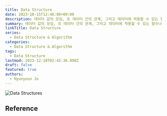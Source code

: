```yaml
---
title: Data Structure
date: 2023-10-15T12:46:00+09:00
description: 데이터 값의 모임, 또 데이터 간의 관계, 그리고 데이터에 적용할 수 있는 함수나 명령
summary: 데이터 값의 모임, 또 데이터 간의 관계, 그리고 데이터에 적용할 수 있는 함수나 명령
linkTitle: Data Structure
series:
  - Data Structure & Algorithm
categories:
  - Data Structure & Algorithm
tags:
  - Data Structure
lastmod: 2023-12-10T02:42:36.898Z
draft: false
featured: true
authors:
  - Hyunyoun Jo
---
```


![Data Structures](media/images/data-structures.png "https://www.linkedin.com/pulse/data-structure-smriti-saini")

## Reference
